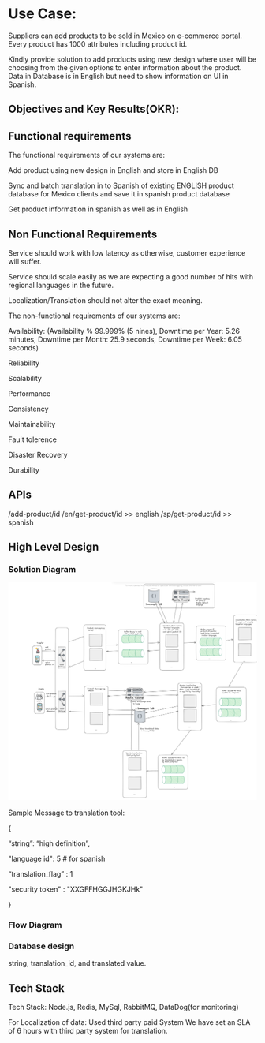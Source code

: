 

# Use Case:

Suppliers can add products to be sold in Mexico on e-commerce portal. Every product has 1000 attributes including product id.

Kindly provide solution to add products using new design where user will be choosing from the given options to enter information about the product. Data in Database is in English but need to show information on UI in Spanish.


 ## Objectives and Key Results(OKR):
 
 
 ## Functional requirements
 
 The functional requirements of our systems are:
 
 Add product using new design in English and store in English DB
 
 Sync and batch translation in to Spanish of existing ENGLISH product database for Mexico clients and save it in spanish product database
 
 Get product information in spanish as well as in English
 
 ## Non Functional Requirements
 
Service should work with low latency as otherwise, customer experience will suffer.
 
Service should scale easily as we are expecting a good number of hits with regional languages in the future.

Localization/Translation should not alter the exact meaning.

The non-functional requirements of our systems are:
 
 Availability: (Availability % 99.999% (5 nines), Downtime per Year: 5.26 minutes, Downtime per Month: 25.9 seconds, Downtime per Week: 6.05 seconds)
 
 Reliability
 
 Scalability
 
 Performance
 
 Consistency

Maintainability
 
 Fault tolerence
 
 Disaster Recovery
 
 Durability
 
 ## APIs
 
 /add-product/id
 /en/get-product/id  >> english
  /sp/get-product/id   >> spanish
 

## High Level Design



 
### Solution Diagram



![alt text](https://github.com/anandpriya/e-commerce/blob/main/HLD.png)

Sample Message to translation tool:

{

“string”: “high definition”,

"language id": 5  # for spanish

“translation_flag” : 1

"security token" : "XXGFFHGGJHGKJHk"

}
 
 
 
 ### Flow Diagram
 
### Database design


string, translation_id, and translated value.


## Tech Stack

Tech Stack: Node.js, Redis, MySql, RabbitMQ, DataDog(for monitoring)

For Localization of data: Used third party paid System
We have set an SLA of 6 hours with third party system for translation.

